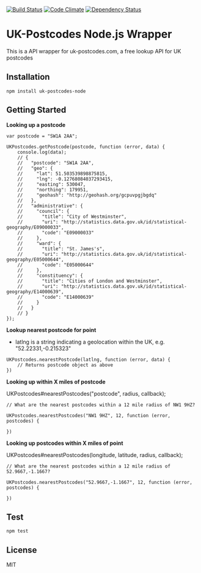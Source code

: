 [![Build Status](https://travis-ci.org/cblanc/uk-postcodes-node.png)](https://travis-ci.org/cblanc/uk-postcodes-node) 
[![Code Climate](https://codeclimate.com/github/cblanc/uk-postcodes-node.png)](https://codeclimate.com/github/cblanc/uk-postcodes-node)
[![Dependency Status](https://gemnasium.com/cblanc/uk-postcodes-node.png)](https://gemnasium.com/cblanc/uk-postcodes-node)


# UK-Postcodes Node.js Wrapper

This is a API wrapper for uk-postcodes.com, a free lookup API for UK postcodes

## Installation

`npm install uk-postcodes-node`

## Getting Started

**Looking up a postcode**

```
var postcode = "SW1A 2AA";

UKPostcodes.getPostcode(postcode, function (error, data) {
	console.log(data);
	// {
	//   "postcode": "SW1A 2AA",
	//   "geo": {
	//     "lat": 51.503539898875815,
	//     "lng": -0.12768084037293415,
	//     "easting": 530047,
	//     "northing": 179951,
	//     "geohash": "http://geohash.org/gcpuvpgjbgdq"
	//   },
	//   "administrative": {
	//     "council": {
	//       "title": "City of Westminster",
	//       "uri": "http://statistics.data.gov.uk/id/statistical-geography/E09000033",
	//       "code": "E09000033"
	//     },
	//     "ward": {
	//       "title": "St. James's",
	//       "uri": "http://statistics.data.gov.uk/id/statistical-geography/E05000644",
	//       "code": "E05000644"
	//     },
	//     "constituency": {
	//       "title": "Cities of London and Westminster",
	//       "uri": "http://statistics.data.gov.uk/id/statistical-geography/E14000639",
	//       "code": "E14000639"
	//     }
	//   }
	// }
});
```

**Lookup nearest postcode for point**

- latlng is a string indicating a geolocation within the UK, e.g. "52.22331,-0.215323"

```
UKPostcodes.nearestPostcode(latlng, function (error, data) {
	// Returns postcode object as above
})
```

**Looking up within X miles of postcode**

UKPostcodes#nearestPostcodes("postcode", radius, callback);

```
// What are the nearest postcodes within a 12 mile radius of NW1 9HZ?

UKPostcodes.nearestPostcodes("NW1 9HZ", 12, function (error, postcodes) {
	
})
```

**Looking up postcodes within X miles of point**

UKPostcodes#nearestPostcodes(longitude, latitude, radius, callback);

```
// What are the nearest postcodes within a 12 mile radius of 52.9667,-1.1667?

UKPostcodes.nearestPostcodes("52.9667,-1.1667", 12, function (error, postcodes) {
	
})
```

## Test

`npm test`

## License

MIT
